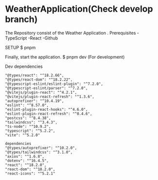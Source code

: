 # WeatherApplication(Check develop branch)
The Repository consist of the Weather Application  .
Prerequisites
-TypeScript
-React
-Github


SETUP
$ pnpm  

Finally, start the application.
$ pnpm dev (For development)


Dev dependencies 

    "@types/react": "^18.2.66",
    "@types/react-dom": "^18.2.22",
    "@typescript-eslint/eslint-plugin": "^7.2.0",
    "@typescript-eslint/parser": "^7.2.0",
    "@vitejs/plugin-react": "^4.2.1",
    "@vitejs/plugin-react-refresh": "^1.3.6",
    "autoprefixer": "^10.4.19",
    "eslint": "^8.57.0",
    "eslint-plugin-react-hooks": "^4.6.0",
    "eslint-plugin-react-refresh": "^0.4.6",
    "postcss": "^8.4.38",
    "tailwindcss": "^3.4.3",
    "ts-node": "^10.9.2",
    "typescript": "^5.2.2",
    "vite": "^5.2.0"

    dependencies
    "@types/autoprefixer": "^10.2.0",
    "@types/tailwindcss": "^3.1.0",
    "axios": "^1.6.8",
    "dotenv": "^16.4.5",
    "react": "^18.2.0",
    "react-dom": "^18.2.0",
    "react-icons": "^5.2.1"

